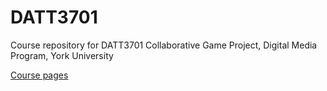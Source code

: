 # DATT3701

Course repository for DATT3701 Collaborative Game Project, Digital Media Program, York University

[Course pages](https://worldmaking.github.io/DATT3701/)